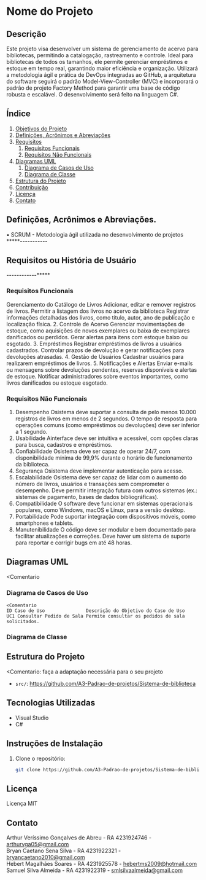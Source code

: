 # Nome do Projeto

## Descrição

 Este projeto visa desenvolver um sistema de gerenciamento de acervo para
 bibliotecas, permitindo a catalogação, rastreamento e controle. Ideal para
 bibliotecas de todos os tamanhos, ele permite gerenciar empréstimos e
 estoque em tempo real, garantindo maior eficiência e organização. Utilizará a
 metodologia ágil e prática de DevOps integradas ao GitHub, a arquitetura do
 software seguirá o padrão Model-View-Controller (MVC) e incorporará o padrão
 de projeto Factory Method para garantir uma base de código robusta e
 escalável. O desenvolvimento será feito na linguagem C#.

## Índice

1. [Objetivos do Projeto](#objetivo)
2. [Definições, Acrônimos e Abreviações](#definição)
3. [Requisitos](#requisitos)
   1. [Requisitos Funcionais](#rf)
   2. [Requisitos Não Funcionais](#rnf)
4. [Diagramas UML](#uml)
   1. [Diagrama de Casos de Uso](#uc)
   2. [Diagrama de Classe](#classe)
5. [Estrutura do Projeto](#estrutura)
6. [Contribuição](#contribuição)
7. [Licença](#licença)
8. [Contato](#contato)

## Definições, Acrônimos e Abreviações.
▪ SCRUM - Metodologia ágil utilizada no desenvolvimento de projetos
*******************-----------**************

## Requisitos ou História de Usuário

*************------------******************

   ### Requisitos Funcionais
   
  Gerenciamento do Catálogo de Livros 
  Adicionar, editar e remover registros de livros.
  Permitir a listagem dos livros no acervo da biblioteca
  Registrar informações detalhadas dos livros, como título, autor, ano de
  publicação e localização física.
  2. Controle de Acervo
  Gerenciar movimentações de estoque, como aquisições de novos
  exemplares ou baixa de exemplares danificados ou perdidos.
  Gerar alertas para itens com estoque baixo ou esgotado.
  3. Empréstimos
  Registrar empréstimos de livros a usuários cadastrados.
  Controlar prazos de devolução e gerar notificações para devoluções
  atrasadas.
  4. Gestão de Usuários
  Cadastrar usuários para realizarem empréstimos de livros.
  5. Notificações e Alertas
  Enviar e-mails ou mensagens sobre devoluções pendentes, reservas
  disponíveis e alertas de estoque.
  Notificar administradores sobre eventos importantes, como livros
  danificados ou estoque esgotado.

   ### Requisitos Não Funcionais 
  1. Desempenho
 Osistema deve suportar a consulta de pelo menos 10.000 registros de
 livros em menos de 2 segundos.
 O tempo de resposta para operações comuns (como empréstimos ou
 devoluções) deve ser inferior a 1 segundo.
 2. Usabilidade
 Ainterface deve ser intuitiva e acessível, com opções claras para busca,
 cadastros e empréstimos.
 3. Confiabilidade
 Osistema deve ser capaz de operar 24/7, com disponibilidade mínima
 de 99,9% durante o horário de funcionamento da biblioteca.
 4. Segurança
 Osistema deve implementar autenticação para acesso.
 5. Escalabilidade
 Osistema deve ser capaz de lidar com o aumento do número de livros,
 usuários e transações sem comprometer o desempenho.
 Deve permitir integração futura com outros sistemas (ex.: sistemas de
 pagamento, bases de dados bibliográficas).
 6. Compatibilidade
 O software deve funcionar em sistemas operacionais populares, como
 Windows, macOS e Linux, para a versão desktop.
 7. Portabilidade
 Pode suportar integração com dispositivos móveis, como smartphones e
 tablets.
 8. Manutenibilidade
 O código deve ser modular e bem documentado para facilitar
 atualizações e correções.
 Deve haver um sistema de suporte para reportar e corrigir bugs em até
 48 horas.

## Diagramas UML
   <Comentario
   
   ### Diagrama de Casos de Uso
    <Comentario 
    ID Caso de Uso               Descrição do Objetivo do Caso de Uso
    UC1 Consultar Pedido de Sala Permite consultar os pedidos de sala solicitados.
   
   ### Diagrama de Classe

## Estrutura do Projeto 
<Comentario: faça a adaptação necessária para o seu projeto

- `src/`: https://github.com/A3-Padrao-de-projetos/Sistema-de-biblioteca
  
## Tecnologias Utilizadas
- Visual Studio
- C#

## Instruções de Instalação
1. Clone o repositório:
   ```sh
   git clone https://github.com/A3-Padrao-de-projetos/Sistema-de-biblioteca.git
## Licença
 Licença MIT

## Contato

Arthur Veríssimo Gonçalves de Abreu - RA 4231924746 - arthurvga05@gmail.com <br>
Bryan Caetano Sena Silva - RA 4231922321 - bryancaetano2010@gmail.com <br>
Hebert Magalhães Soares - RA 4231925578 - hebertms2009@hotmail.com <br>
Samuel Silva Almeida - RA 4231922319 - smlsilvaalmeida@gmail.com




